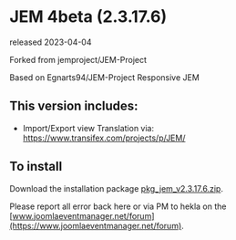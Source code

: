 # JEM 4beta (2.3.17.6)
released 2023-04-04

Forked from jemproject/JEM-Project

Based on Egnarts94/JEM-Project Responsive JEM

## This version includes:
- Import/Export view
Translation via:  https://www.transifex.com/projects/p/JEM/

## To install
Download the installation package [pkg_jem_v2.3.17.6.zip](https://raw.githubusercontent.com/Heklaterriol/JEM-Project/JEM-4beta2/pkg_jem_v2.3.17.6.zip).    

Please report all error back here or via PM to hekla on the [www.joomlaeventmanager.net/forum](https://www.joomlaeventmanager.net/forum).